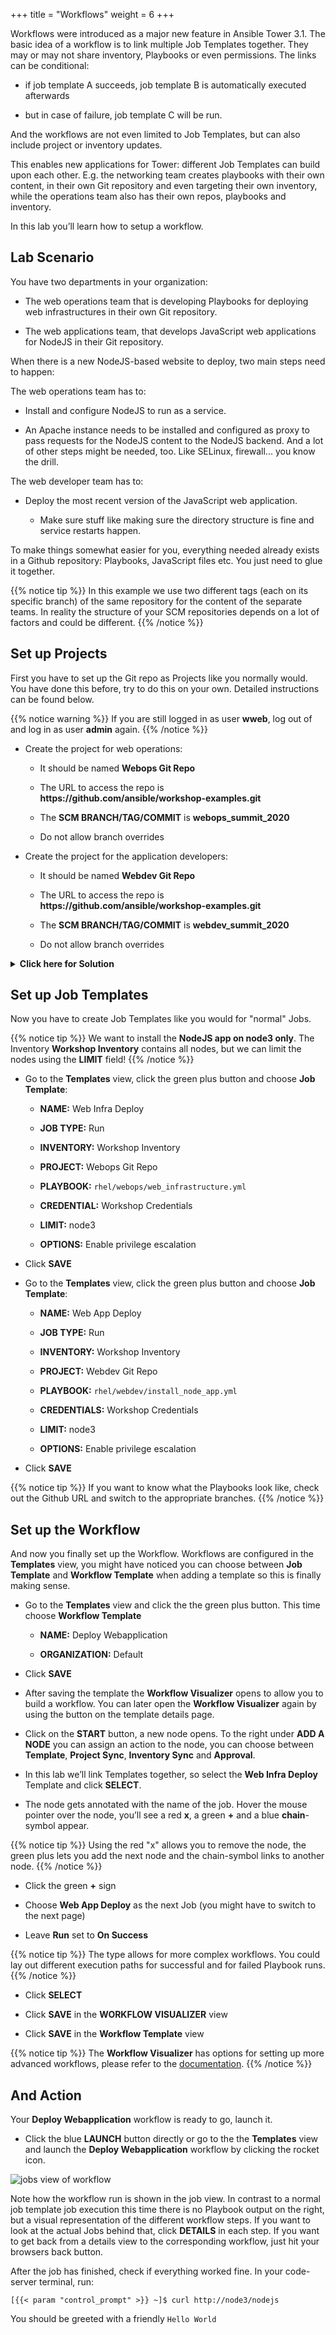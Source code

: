 +++
title = "Workflows"
weight = 6
+++

Workflows were introduced as a major new feature in Ansible Tower 3.1. The basic idea of a workflow is to link multiple Job Templates together. They may or may not share inventory, Playbooks or even permissions. The links can be conditional:

- if job template A succeeds, job template B is automatically executed afterwards

- but in case of failure, job template C will be run.

And the workflows are not even limited to Job Templates, but can also include project or inventory updates.

This enables new applications for Tower: different Job Templates can build upon each other. E.g. the networking team creates playbooks with their own content, in their own Git repository and even targeting their own inventory, while the operations team also has their own repos, playbooks and inventory.

In this lab you’ll learn how to setup a workflow.

## Lab Scenario

You have two departments in your organization:

- The web operations team that is developing Playbooks for deploying web infrastructures in their own Git repository.

- The web applications team, that develops JavaScript web applications for NodeJS in their Git repository.

When there is a new NodeJS-based website to deploy, two main steps need to happen:

The web operations team has to:

- Install and configure NodeJS to run as a service.

- An Apache instance needs to be installed and configured as proxy to pass requests for the NodeJS content to the NodeJS backend. And a lot of other steps might be needed, too. Like SELinux, firewall... you know the drill.

The web developer team has to:

- Deploy the most recent version of the JavaScript web application.

  - Make sure stuff like making sure the directory structure is fine and service restarts happen.

To make things somewhat easier for you, everything needed already exists in a Github repository: Playbooks, JavaScript files etc. You just need to glue it together.

{{% notice tip %}}
In this example we use two different tags (each on its specific branch) of the same repository for the content of the separate teams. In reality the structure of your SCM repositories depends on a lot of factors and could be different.
{{% /notice %}}

## Set up Projects

First you have to set up the Git repo as Projects like you normally would. You have done this before, try to do this on your own. Detailed instructions can be found below.

{{% notice warning %}}
If you are still logged in as user **wweb**, log out of and log in as user **admin** again.
{{% /notice %}}

- Create the project for web operations:

  - It should be named **Webops Git Repo**

  - The URL to access the repo is **https\://github.com/ansible/workshop-examples.git**

  - The **SCM BRANCH/TAG/COMMIT** is **webops_summit_2020**

  - Do not allow branch overrides

- Create the project for the application developers:

  - It should be named **Webdev Git Repo**

  - The URL to access the repo is **https\://github.com/ansible/workshop-examples.git**

  - The **SCM BRANCH/TAG/COMMIT** is **webdev_summit_2020**

  - Do not allow branch overrides

<details><summary><b>Click here for Solution</b></summary>
<hr/>
<p>

- Create the project for web operations. In the **Projects** view click the green us button and fill in:

  - **NAME:** Webops Git Repo

  - **ORGANIZATION:** Default

  - **SCM TYPE:** Git

  - **SCM URL:** https\://github.com/ansible/workshop-examples.git

  - **SCM BRANCH/TAG/COMMIT:** `webops_summit_2020`

  - **SCM UPDATE OPTIONS:** Tick the first three boxes.

- Click **SAVE**

- Create the project for the application developers. In the **Projects** view click the green plus button and fill in:

  - **NAME:** Webdev Git Repo

  - **ORGANIZATION:** Default

  - **SCM TYPE:** Git

  - **SCM URL:** https\://github.com/ansible/workshop-examples.git

  - **SCM BRANCH/TAG/COMMIT:** `webdev_summit_2020`

  - **SCM UPDATE OPTIONS:** Tick the first three boxes.

- Click **SAVE**

</p>
<hr/>
</details>

## Set up Job Templates

Now you have to create Job Templates like you would for "normal" Jobs.

{{% notice tip %}}
We want to install the **NodeJS app on node3 only**. The Inventory **Workshop Inventory** contains all nodes, but we can limit the nodes using the **LIMIT** field!
{{% /notice %}}

- Go to the **Templates** view, click the green plus button and choose **Job Template**:

  - **NAME:** Web Infra Deploy

  - **JOB TYPE:** Run

  - **INVENTORY:** Workshop Inventory

  - **PROJECT:** Webops Git Repo

  - **PLAYBOOK:** `rhel/webops/web_infrastructure.yml`

  - **CREDENTIAL:** Workshop Credentials

  - **LIMIT:** node3

  - **OPTIONS:** Enable privilege escalation

- Click **SAVE**

- Go to the **Templates** view, click the green plus button and choose **Job Template**:

  - **NAME:** Web App Deploy

  - **JOB TYPE:** Run

  - **INVENTORY:** Workshop Inventory

  - **PROJECT:** Webdev Git Repo

  - **PLAYBOOK:** `rhel/webdev/install_node_app.yml`

  - **CREDENTIALS:** Workshop Credentials

  - **LIMIT:** node3

  - **OPTIONS:** Enable privilege escalation

- Click **SAVE**

{{% notice tip %}}
If you want to know what the Playbooks look like, check out the Github URL and switch to the appropriate branches.
{{% /notice %}}

## Set up the Workflow

And now you finally set up the Workflow. Workflows are configured in the **Templates** view, you might have noticed you can choose between **Job Template** and **Workflow Template** when adding a template so this is finally making sense.

- Go to the **Templates** view and click the the green plus button. This time choose **Workflow Template**

  - **NAME:** Deploy Webapplication

  - **ORGANIZATION:** Default

- Click **SAVE**

- After saving the template the **Workflow Visualizer** opens to allow you to build a workflow. You can later open the **Workflow Visualizer** again by using the button on the template details page.

- Click on the **START** button, a new node opens. To the right under **ADD A NODE** you can assign an action to the node, you can choose between **Template**, **Project Sync**, **Inventory Sync** and **Approval**.

- In this lab we’ll link Templates together, so select the **Web Infra Deploy** Template and click **SELECT**.

- The node gets annotated with the name of the job. Hover the mouse pointer over the node, you’ll see a red **x**, a green **+** and a blue **chain**-symbol appear.

{{% notice tip %}}
Using the red "x" allows you to remove the node, the green plus lets you add the next node and the chain-symbol links to another node.
{{% /notice %}}

- Click the green **+** sign

- Choose **Web App Deploy** as the next Job (you might have to switch to the next page)

- Leave **Run** set to **On Success**

{{% notice tip %}}
The type allows for more complex workflows. You could lay out different execution paths for successful and for failed Playbook runs.
{{% /notice %}}

- Click **SELECT**

- Click **SAVE** in the **WORKFLOW VISUALIZER** view

- Click **SAVE** in the **Workflow Template** view

{{% notice tip %}}
The **Workflow Visualizer** has options for setting up more advanced workflows, please refer to the [documentation](https://docs.ansible.com/ansible-tower/latest/html/userguide/workflows.html).
{{% /notice %}}

## And Action

Your **Deploy Webapplication** workflow is ready to go, launch it.

- Click the blue **LAUNCH** button directly or go to the the **Templates** view and launch the **Deploy Webapplication** workflow by clicking the rocket icon.

![jobs view of workflow](../../images/job_workflow.png)

Note how the workflow run is shown in the job view. In contrast to a normal job template job execution this time there is no Playbook output on the right, but a visual representation of the different workflow steps. If you want to look at the actual Jobs behind that, click **DETAILS** in each step. If you want to get back from a details view to the corresponding workflow, just hit your browsers back button.

After the job has finished, check if everything worked fine. In your code-server terminal, run:

    [{{< param "control_prompt" >}} ~]$ curl http://node3/nodejs

You should be greeted with a friendly `Hello World`
